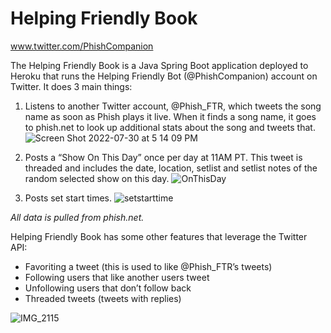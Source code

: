 # Helping Friendly Book

www.twitter.com/PhishCompanion

The Helping Friendly Book is a Java Spring Boot application deployed to Heroku that runs the Helping Friendly Bot (@PhishCompanion) account on Twitter. It does 3 main things:

1. Listens to another Twitter account, @Phish_FTR, which tweets the song name as soon as Phish plays it live. When it finds a song name, it goes to phish.net to look up additional stats about the song and tweets that.
![Screen Shot 2022-07-30 at 5 14 09 PM](https://user-images.githubusercontent.com/28452598/182011942-d328e560-3843-4c70-9cff-44ec0027c229.jpg)

2. Posts a “Show On This Day” once per day at 11AM PT. This tweet is threaded and includes the date, location, setlist and setlist notes of the random selected show on this day.
![OnThisDay](https://user-images.githubusercontent.com/28452598/182011946-78ed3fe7-2b51-4e08-8df0-679a090754ca.jpg)

3. Posts set start times.
![setstarttime](https://user-images.githubusercontent.com/28452598/182011949-7be3a89e-0995-4bcf-b1a7-2725b5646cda.jpg)

*All data is pulled from phish.net.*

Helping Friendly Book has some other features that leverage the Twitter API:
- Favoriting a tweet (this is used to like @Phish_FTR’s tweets)
- Following users that like another users tweet
- Unfollowing users that don’t follow back
- Threaded tweets (tweets with replies)

![IMG_2115](https://user-images.githubusercontent.com/28452598/181653852-cf85cb39-95fc-4c61-9a75-d22c48362f0f.PNG)
